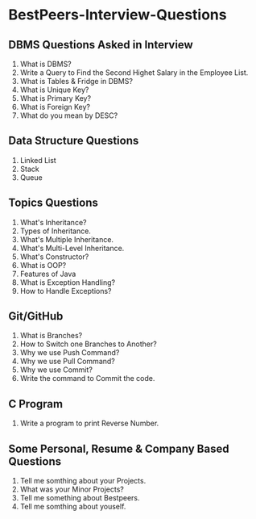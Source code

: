 # BestPeers-Interview-Questions

## DBMS Questions Asked in Interview

1. What is DBMS?
2. Write a Query to Find the Second Highet Salary in the Employee List.
3. What is Tables & Fridge in DBMS?
4. What is Unique Key?
5. What is Primary Key?
6. What is Foreign Key?
7. What do you mean by DESC?

## Data Structure Questions

1. Linked List
2. Stack
3. Queue

## Topics Questions

1. What's Inheritance?
2. Types of Inheritance.
3. What's Multiple Inheritance.
4. What's Multi-Level Inheritance.
5. What's Constructor?
6. What is OOP?
7. Features of Java
8. What is Exception Handling?
9. How to Handle Exceptions?

## Git/GitHub

1. What is Branches?
2. How to Switch one Branches to Another?
3. Why we use Push Command?
4. Why we use Pull Command?
5. Why we use Commit?
6. Write the command to Commit the code.

## C Program

1. Write a program to print Reverse Number.

## Some Personal, Resume & Company Based Questions

1. Tell me somthing about your Projects.
2. What was your Minor Projects?
3. Tell me something about Bestpeers.
4. Tell me somthing about youself.
